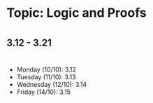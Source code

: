 # Topic:  Logic and Proofs
#
## 3.12 - 3.21
#
- Monday (10/10): 3.12
- Tuesday (11/10): 3.13
- Wednesday (12/10): 3.14
- Friday (14/10): 3.15